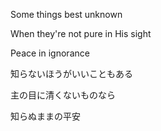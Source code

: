 Some things best unknown

When they're not pure in His sight

Peace in ignorance


知らないほうがいいこともある

主の目に清くないものなら

知らぬままの平安